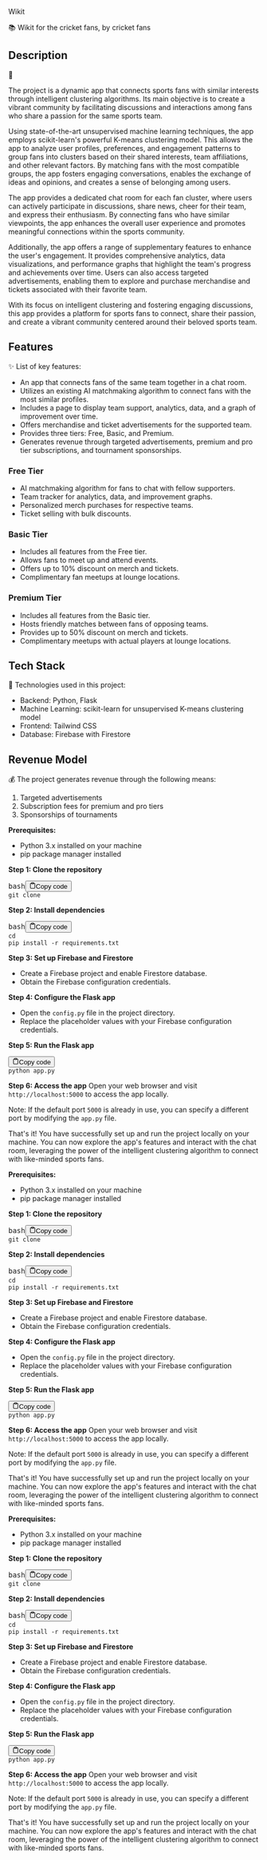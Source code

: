 Wikit

📚 Wikit for the cricket fans, by cricket fans

## Description

📝

The project is a dynamic app that connects sports fans with similar interests through intelligent clustering algorithms. Its main objective is to create a vibrant community by facilitating discussions and interactions among fans who share a passion for the same sports team.

Using state-of-the-art unsupervised machine learning techniques, the app employs scikit-learn's powerful K-means clustering model. This allows the app to analyze user profiles, preferences, and engagement patterns to group fans into clusters based on their shared interests, team affiliations, and other relevant factors. By matching fans with the most compatible groups, the app fosters engaging conversations, enables the exchange of ideas and opinions, and creates a sense of belonging among users.

The app provides a dedicated chat room for each fan cluster, where users can actively participate in discussions, share news, cheer for their team, and express their enthusiasm. By connecting fans who have similar viewpoints, the app enhances the overall user experience and promotes meaningful connections within the sports community.

Additionally, the app offers a range of supplementary features to enhance the user's engagement. It provides comprehensive analytics, data visualizations, and performance graphs that highlight the team's progress and achievements over time. Users can also access targeted advertisements, enabling them to explore and purchase merchandise and tickets associated with their favorite team.

With its focus on intelligent clustering and fostering engaging discussions, this app provides a platform for sports fans to connect, share their passion, and create a vibrant community centered around their beloved sports team.

## Features

✨ List of key features:

* An app that connects fans of the same team together in a chat room.
* Utilizes an existing AI matchmaking algorithm to connect fans with the most similar profiles.
* Includes a page to display team support, analytics, data, and a graph of improvement over time.
* Offers merchandise and ticket advertisements for the supported team.
* Provides three tiers: Free, Basic, and Premium.
* Generates revenue through targeted advertisements, premium and pro tier subscriptions, and tournament sponsorships.

### Free Tier

* AI matchmaking algorithm for fans to chat with fellow supporters.
* Team tracker for analytics, data, and improvement graphs.
* Personalized merch purchases for respective teams.
* Ticket selling with bulk discounts.

### Basic Tier

* Includes all features from the Free tier.
* Allows fans to meet up and attend events.
* Offers up to 10% discount on merch and tickets.
* Complimentary fan meetups at lounge locations.

### Premium Tier

* Includes all features from the Basic tier.
* Hosts friendly matches between fans of opposing teams.
* Provides up to 50% discount on merch and tickets.
* Complimentary meetups with actual players at lounge locations.

## Tech Stack

🔧 Technologies used in this project:

* Backend: Python, Flask
* Machine Learning: scikit-learn for unsupervised K-means clustering model
* Frontend: Tailwind CSS
* Database: Firebase with Firestore

## Revenue Model

💰 The project generates revenue through the following means:

1. Targeted advertisements
2. Subscription fees for premium and pro tiers
3. Sponsorships of tournaments


**Prerequisites:**

* Python 3.x installed on your machine
* pip package manager installed

**Step 1: Clone the repository**

<pre><div class="bg-black rounded-md mb-4"><div class="flex items-center relative text-gray-200 bg-gray-800 px-4 py-2 text-xs font-sans justify-between rounded-t-md"><span>bash</span><button class="flex ml-auto gap-2"><svg stroke="currentColor" fill="none" stroke-width="2" viewBox="0 0 24 24" stroke-linecap="round" stroke-linejoin="round" class="h-4 w-4" height="1em" width="1em" xmlns="http://www.w3.org/2000/svg"><path d="M16 4h2a2 2 0 0 1 2 2v14a2 2 0 0 1-2 2H6a2 2 0 0 1-2-2V6a2 2 0 0 1 2-2h2"></path><rect x="8" y="2" width="8" height="4" rx="1" ry="1"></rect></svg>Copy code</button></div><div class="p-4 overflow-y-auto"><code class="!whitespace-pre hljs language-bash">git clone <repository-url>
</code></div></div></pre>

**Step 2: Install dependencies**

<pre><div class="bg-black rounded-md mb-4"><div class="flex items-center relative text-gray-200 bg-gray-800 px-4 py-2 text-xs font-sans justify-between rounded-t-md"><span>bash</span><button class="flex ml-auto gap-2"><svg stroke="currentColor" fill="none" stroke-width="2" viewBox="0 0 24 24" stroke-linecap="round" stroke-linejoin="round" class="h-4 w-4" height="1em" width="1em" xmlns="http://www.w3.org/2000/svg"><path d="M16 4h2a2 2 0 0 1 2 2v14a2 2 0 0 1-2 2H6a2 2 0 0 1-2-2V6a2 2 0 0 1 2-2h2"></path><rect x="8" y="2" width="8" height="4" rx="1" ry="1"></rect></svg>Copy code</button></div><div class="p-4 overflow-y-auto"><code class="!whitespace-pre hljs language-bash">cd <repository-directory>
pip install -r requirements.txt
</code></div></div></pre>

**Step 3: Set up Firebase and Firestore**

* Create a Firebase project and enable Firestore database.
* Obtain the Firebase configuration credentials.

**Step 4: Configure the Flask app**

* Open the `config.py` file in the project directory.
* Replace the placeholder values with your Firebase configuration credentials.

**Step 5: Run the Flask app**

<pre><div class="bg-black rounded-md mb-4"><div class="flex items-center relative text-gray-200 bg-gray-800 px-4 py-2 text-xs font-sans justify-between rounded-t-md"><button class="flex ml-auto gap-2"><svg stroke="currentColor" fill="none" stroke-width="2" viewBox="0 0 24 24" stroke-linecap="round" stroke-linejoin="round" class="h-4 w-4" height="1em" width="1em" xmlns="http://www.w3.org/2000/svg"><path d="M16 4h2a2 2 0 0 1 2 2v14a2 2 0 0 1-2 2H6a2 2 0 0 1-2-2V6a2 2 0 0 1 2-2h2"></path><rect x="8" y="2" width="8" height="4" rx="1" ry="1"></rect></svg>Copy code</button></div><div class="p-4 overflow-y-auto"><code class="!whitespace-pre hljs">python app.py
</code></div></div></pre>

**Step 6: Access the app**
Open your web browser and visit `http://localhost:5000` to access the app locally.

Note: If the default port `5000` is already in use, you can specify a different port by modifying the `app.py` file.

That's it! You have successfully set up and run the project locally on your machine. You can now explore the app's features and interact with the chat room, leveraging the power of the intelligent clustering algorithm to connect with like-minded sports fans.

**Prerequisites:**

* Python 3.x installed on your machine
* pip package manager installed

**Step 1: Clone the repository**

<pre><div class="bg-black rounded-md mb-4"><div class="flex items-center relative text-gray-200 bg-gray-800 px-4 py-2 text-xs font-sans justify-between rounded-t-md"><span>bash</span><button class="flex ml-auto gap-2"><svg stroke="currentColor" fill="none" stroke-width="2" viewBox="0 0 24 24" stroke-linecap="round" stroke-linejoin="round" class="h-4 w-4" height="1em" width="1em" xmlns="http://www.w3.org/2000/svg"><path d="M16 4h2a2 2 0 0 1 2 2v14a2 2 0 0 1-2 2H6a2 2 0 0 1-2-2V6a2 2 0 0 1 2-2h2"></path><rect x="8" y="2" width="8" height="4" rx="1" ry="1"></rect></svg>Copy code</button></div><div class="p-4 overflow-y-auto"><code class="!whitespace-pre hljs language-bash">git clone <repository-url>
</code></div></div></pre>

**Step 2: Install dependencies**

<pre><div class="bg-black rounded-md mb-4"><div class="flex items-center relative text-gray-200 bg-gray-800 px-4 py-2 text-xs font-sans justify-between rounded-t-md"><span>bash</span><button class="flex ml-auto gap-2"><svg stroke="currentColor" fill="none" stroke-width="2" viewBox="0 0 24 24" stroke-linecap="round" stroke-linejoin="round" class="h-4 w-4" height="1em" width="1em" xmlns="http://www.w3.org/2000/svg"><path d="M16 4h2a2 2 0 0 1 2 2v14a2 2 0 0 1-2 2H6a2 2 0 0 1-2-2V6a2 2 0 0 1 2-2h2"></path><rect x="8" y="2" width="8" height="4" rx="1" ry="1"></rect></svg>Copy code</button></div><div class="p-4 overflow-y-auto"><code class="!whitespace-pre hljs language-bash">cd <repository-directory>
pip install -r requirements.txt
</code></div></div></pre>

**Step 3: Set up Firebase and Firestore**

* Create a Firebase project and enable Firestore database.
* Obtain the Firebase configuration credentials.

**Step 4: Configure the Flask app**

* Open the `config.py` file in the project directory.
* Replace the placeholder values with your Firebase configuration credentials.

**Step 5: Run the Flask app**

<pre><div class="bg-black rounded-md mb-4"><div class="flex items-center relative text-gray-200 bg-gray-800 px-4 py-2 text-xs font-sans justify-between rounded-t-md"><button class="flex ml-auto gap-2"><svg stroke="currentColor" fill="none" stroke-width="2" viewBox="0 0 24 24" stroke-linecap="round" stroke-linejoin="round" class="h-4 w-4" height="1em" width="1em" xmlns="http://www.w3.org/2000/svg"><path d="M16 4h2a2 2 0 0 1 2 2v14a2 2 0 0 1-2 2H6a2 2 0 0 1-2-2V6a2 2 0 0 1 2-2h2"></path><rect x="8" y="2" width="8" height="4" rx="1" ry="1"></rect></svg>Copy code</button></div><div class="p-4 overflow-y-auto"><code class="!whitespace-pre hljs">python app.py
</code></div></div></pre>

**Step 6: Access the app**
Open your web browser and visit `http://localhost:5000` to access the app locally.

Note: If the default port `5000` is already in use, you can specify a different port by modifying the `app.py` file.

That's it! You have successfully set up and run the project locally on your machine. You can now explore the app's features and interact with the chat room, leveraging the power of the intelligent clustering algorithm to connect with like-minded sports fans.

**Prerequisites:**

* Python 3.x installed on your machine
* pip package manager installed

**Step 1: Clone the repository**

<pre><div class="bg-black rounded-md mb-4"><div class="flex items-center relative text-gray-200 bg-gray-800 px-4 py-2 text-xs font-sans justify-between rounded-t-md"><span>bash</span><button class="flex ml-auto gap-2"><svg stroke="currentColor" fill="none" stroke-width="2" viewBox="0 0 24 24" stroke-linecap="round" stroke-linejoin="round" class="h-4 w-4" height="1em" width="1em" xmlns="http://www.w3.org/2000/svg"><path d="M16 4h2a2 2 0 0 1 2 2v14a2 2 0 0 1-2 2H6a2 2 0 0 1-2-2V6a2 2 0 0 1 2-2h2"></path><rect x="8" y="2" width="8" height="4" rx="1" ry="1"></rect></svg>Copy code</button></div><div class="p-4 overflow-y-auto"><code class="!whitespace-pre hljs language-bash">git clone <repository-url>
</code></div></div></pre>

**Step 2: Install dependencies**

<pre><div class="bg-black rounded-md mb-4"><div class="flex items-center relative text-gray-200 bg-gray-800 px-4 py-2 text-xs font-sans justify-between rounded-t-md"><span>bash</span><button class="flex ml-auto gap-2"><svg stroke="currentColor" fill="none" stroke-width="2" viewBox="0 0 24 24" stroke-linecap="round" stroke-linejoin="round" class="h-4 w-4" height="1em" width="1em" xmlns="http://www.w3.org/2000/svg"><path d="M16 4h2a2 2 0 0 1 2 2v14a2 2 0 0 1-2 2H6a2 2 0 0 1-2-2V6a2 2 0 0 1 2-2h2"></path><rect x="8" y="2" width="8" height="4" rx="1" ry="1"></rect></svg>Copy code</button></div><div class="p-4 overflow-y-auto"><code class="!whitespace-pre hljs language-bash">cd <repository-directory>
pip install -r requirements.txt
</code></div></div></pre>

**Step 3: Set up Firebase and Firestore**

* Create a Firebase project and enable Firestore database.
* Obtain the Firebase configuration credentials.

**Step 4: Configure the Flask app**

* Open the `config.py` file in the project directory.
* Replace the placeholder values with your Firebase configuration credentials.

**Step 5: Run the Flask app**

<pre><div class="bg-black rounded-md mb-4"><div class="flex items-center relative text-gray-200 bg-gray-800 px-4 py-2 text-xs font-sans justify-between rounded-t-md"><button class="flex ml-auto gap-2"><svg stroke="currentColor" fill="none" stroke-width="2" viewBox="0 0 24 24" stroke-linecap="round" stroke-linejoin="round" class="h-4 w-4" height="1em" width="1em" xmlns="http://www.w3.org/2000/svg"><path d="M16 4h2a2 2 0 0 1 2 2v14a2 2 0 0 1-2 2H6a2 2 0 0 1-2-2V6a2 2 0 0 1 2-2h2"></path><rect x="8" y="2" width="8" height="4" rx="1" ry="1"></rect></svg>Copy code</button></div><div class="p-4 overflow-y-auto"><code class="!whitespace-pre hljs">python app.py
</code></div></div></pre>

**Step 6: Access the app**
Open your web browser and visit `http://localhost:5000` to access the app locally.

Note: If the default port `5000` is already in use, you can specify a different port by modifying the `app.py` file.

That's it! You have successfully set up and run the project locally on your machine. You can now explore the app's features and interact with the chat room, leveraging the power of the intelligent clustering algorithm to connect with like-minded sports fans.
